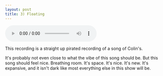 ```yaml
---
layout: post
title: 3) Floating
---
```


<audio controls>
<source src="{{ site.baseurl }}/audio/floating-stolen.mp3" type="audio/mpeg">
</audio>

This recording is a straight up pirated recording of a song of Colin's.

It's probably not even close to what the vibe of this song should be. But this song should feel nice. Breathing room. It's space. It's nice. It's new. It's expansive, and it isn't dark like most everything else in this show will be.